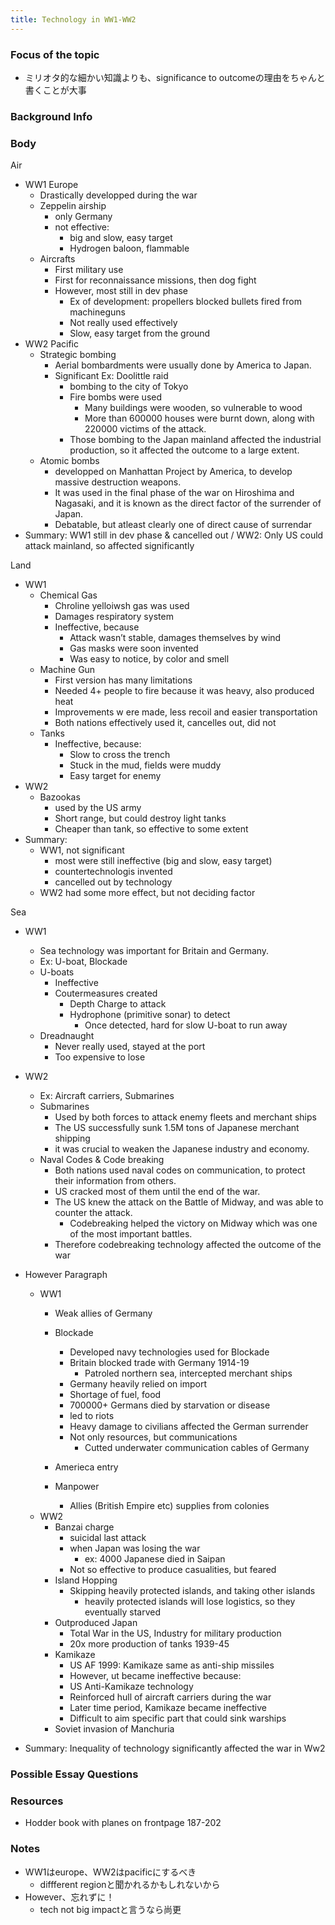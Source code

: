 ```yaml
---
title: Technology in WW1-WW2
---
```


### Focus of the topic

* ミリオタ的な細かい知識よりも、significance to outcomeの理由をちゃんと書くことが大事

### Background Info

### Body

Air

* WW1 Europe
  * Drastically developped during the war
  * Zeppelin airship
    * only Germany
    * not effective:
      * big and slow, easy target
      * Hydrogen baloon, flammable
  * Aircrafts
    * First military use
    * First for reconnaissance missions, then dog fight
    * However, most still in dev phase
      * Ex of development: propellers blocked bullets fired from machineguns
      * Not really used effectively
      * Slow, easy target from the ground
* WW2 Pacific
  * Strategic bombing
    * Aerial bombardments were usually done by America to Japan.
    * Significant Ex: Doolittle raid
      * bombing to the city of Tokyo
      * Fire bombs were used
        * Many buildings were wooden, so vulnerable to wood
        * More than 600000 houses were burnt down, along with 220000 victims of the attack.
      * Those bombing to the Japan mainland affected the industrial production, so it affected the outcome to a large extent.
  * Atomic bombs
    * developped on Manhattan Project by America, to develop massive destruction weapons.
    * It was used in the final phase of the war on Hiroshima and Nagasaki, and it is known as the direct factor of the surrender of Japan.
    * Debatable, but atleast clearly one of direct cause of surrendar
* Summary: WW1 still in dev phase & cancelled out / WW2: Only US could attack mainland, so affected significantly

Land

* WW1
  * Chemical Gas
    * Chroline yelloiwsh gas was used
    * Damages respiratory system
    * Ineffective, because
      * Attack wasn’t stable,  damages  themselves  by wind
      * Gas masks were soon invented
      * Was easy to notice, by  color and smell
  * Machine Gun
    * First version has many limitations
    * Needed 4+ people to fire  because  it  was  heavy,  also  produced  heat
    * Improvements w ere made, less recoil and easier transportation
    * Both nations effectively used it, cancelles out, did not
  * Tanks
    * Ineffective, because:
      * Slow to cross the trench
      * Stuck  in the mud, fields were muddy
      * Easy target for enemy
* WW2
  * Bazookas
    * used by the US army
    * Short range, but could destroy light tanks
    * Cheaper than tank, so effective to some extent
* Summary:
  * WW1, not significant
    * most were still ineffective  (big and slow, easy target)
    * countertechnologis invented
    * cancelled out by technology
  * WW2 had some more effect, but not deciding factor

Sea

* WW1
  
  * Sea technology was important for Britain and Germany.
  * Ex: U-boat, Blockade
  * U-boats
    * Ineffective
    * Coutermeasures created
      * Depth Charge to attack
      * Hydrophone (primitive sonar) to detect
        * Once detected, hard for slow U-boat to run away
  * Dreadnaught
    * Never really used, stayed at the port
    * Too expensive to lose
* WW2
  
  * Ex: Aircraft carriers, Submarines
  * Submarines
    * Used by both forces to attack enemy fleets and merchant ships
    * The US successfully sunk 1.5M tons of Japanese merchant shipping
    * it was crucial to weaken the Japanese industry and economy.
  * Naval Codes & Code breaking
    * Both nations used naval codes on communication, to protect their information from others.
    * US cracked most of them until the end of the war.
    * The US knew the attack on the Battle of Midway, and was able to counter the attack.
      * Codebreaking helped the victory on Midway which was one of the most important battles.
    * Therefore codebreaking technology affected the outcome of the war
* However Paragraph
  
  * WW1
    * Weak allies of Germany
    
    * Blockade
      
      * Developed navy technologies  used for  Blockade
      * Britain blocked trade with Germany 1914-19
        * Patroled northern sea, intercepted merchant ships
      * Germany heavily relied on import
      * Shortage of fuel, food
      * 700000+ Germans died by starvation or disease
      * led to riots
      * Heavy damage to civilians affected the German surrender
      * Not only resources, but communications
        * Cutted underwater communication cables of Germany
    * Amerieca entry
    
    * Manpower
      
      * Allies (British Empire etc) supplies from colonies
  * WW2
    * Banzai charge
      * suicidal last attack
      * when Japan was losing the war
        * ex: 4000 Japanese died in Saipan
      * Not so effective to produce casualities, but feared
    * Island Hopping
      * Skipping heavily protected islands, and taking other islands
        * heavily protected islands will lose logistics, so they eventually starved
    * Outproduced Japan
      * Total War in the US, Industry for military production
      * 20x more production of tanks 1939-45
    * Kamikaze
      - US AF 1999: Kamikaze same as anti-ship missiles
      - However, ut became ineffective because:
      - US Anti-Kamikaze technology
      - Reinforced hull of aircraft carriers during the war
      - Later time period, Kamikaze became ineffective
      - Difficult to aim specific part that could sink warships
    * Soviet invasion of Manchuria
* Summary: Inequality of technology significantly affected the war in Ww2

### Possible Essay Questions

### Resources

* Hodder book with planes on frontpage 187-202

### Notes

* WW1はeurope、WW2はpacificにするべき
  * diffferent regionと聞かれるかもしれないから
* However、忘れずに！
  * tech not big impactと言うなら尚更
